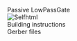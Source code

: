 Passive LowPassGate
<br> 
<img src="https://assets.bigcartel.com/product_images/375084781/DE09AD76-62A7-4DF5-8788-7A2FF7F03659.jpeg?auto=format&fit=max&w=200)" alt="Selfhtml">
<br>
Building instructions <br>
Gerber files  <br>

